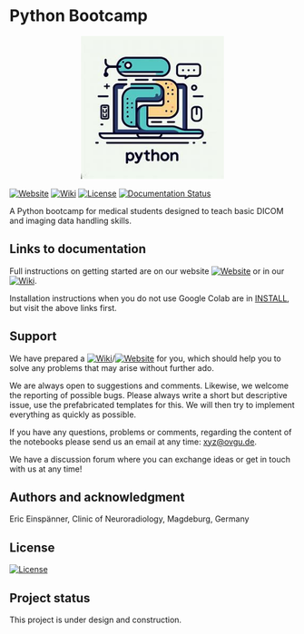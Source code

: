 # Python Bootcamp

<p align="center">
  <img src="https://github.com/University-Clinic-of-Neuroradiology/bootcamp-website/blob/master/assets/img/logo_python.jpg" width="50%" alt='python-bootcamp'>
</p>

[![Website](https://img.shields.io/badge/Go%20to-website-blue)](https://university-clinic-of-neuroradiology.github.io/bootcamp-website/)
[![Wiki](https://img.shields.io/badge/Go%20to-wiki-yellow)](https://github.com/University-Clinic-of-Neuroradiology/python-bootcamp/wiki)
[![License](https://img.shields.io/badge/license-Apache%202.0-green.svg)](https://opensource.org/licenses/Apache-2.0)
[![Documentation Status](https://readthedocs.org/projects/monai/badge/?version=latest)](https://github.com/University-Clinic-of-Neuroradiology/python-bootcamp/wiki)


A Python bootcamp for medical students designed to teach basic DICOM and imaging data handling skills.

## Links to documentation
Full instructions on getting started are on our website [![Website](https://img.shields.io/badge/Go%20to-website-blue)](https://university-clinic-of-neuroradiology.github.io/bootcamp-website/) or in our [![Wiki](https://img.shields.io/badge/Go%20to-wiki-yellow)](https://github.com/University-Clinic-of-Neuroradiology/python-bootcamp/wiki).


Installation instructions when you do not use Google Colab are in [INSTALL](https://github.com/University-Clinic-of-Neuroradiology/python-bootcamp/wiki/Installation-guide-(offline)), but visit the above links first.

## Support
We have prepared a [![Wiki](https://img.shields.io/badge/Go%20to-wiki-yellow)](https://github.com/University-Clinic-of-Neuroradiology/python-bootcamp/wiki)/[![Website](https://img.shields.io/badge/Go%20to-website-blue)](https://university-clinic-of-neuroradiology.github.io/bootcamp-website/) for you, which should help you to solve any problems that may arise without further ado. 

We are always open to suggestions and comments. Likewise, we welcome the reporting of possible bugs. Please always write a short but descriptive issue, use the prefabricated templates for this. We will then try to implement everything as quickly as possible.

If you have any questions, problems or comments, regarding the content of the notebooks please send us an email at any time: xyz@ovgu.de.

We have a discussion forum where you can exchange ideas or get in touch with us at any time!

## Authors and acknowledgment
Eric Einspänner, Clinic of Neuroradiology, Magdeburg, Germany

## License
[![License](https://img.shields.io/badge/License-Apache_2.0-green.svg)](https://opensource.org/licenses/Apache-2.0)

## Project status
This project is under design and construction.
